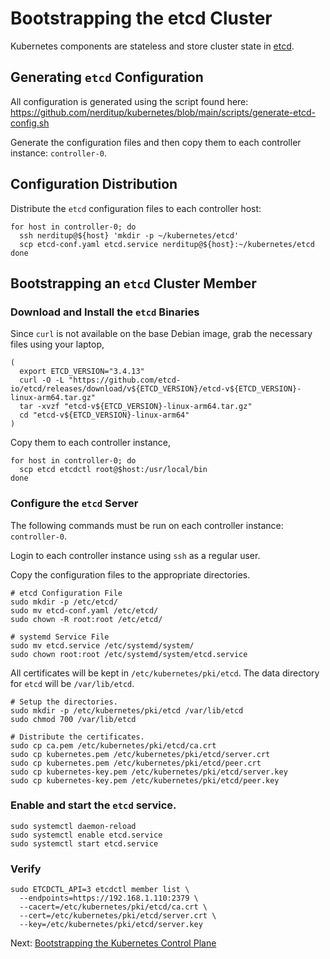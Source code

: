 # Bootstrapping the etcd Cluster

Kubernetes components are stateless and store cluster state in [etcd](https://github.com/etcd-io/etcd).

## Generating `etcd` Configuration

All configuration is generated using the script found here: 
https://github.com/nerditup/kubernetes/blob/main/scripts/generate-etcd-config.sh

Generate the configuration files and then copy them to each controller instance: `controller-0`. 

## Configuration Distribution

Distribute the `etcd` configuration files to each controller host:

```
for host in controller-0; do
  ssh nerditup@${host} 'mkdir -p ~/kubernetes/etcd'
  scp etcd-conf.yaml etcd.service nerditup@${host}:~/kubernetes/etcd
done
```

## Bootstrapping an `etcd` Cluster Member

### Download and Install the `etcd` Binaries

Since `curl` is not available on the base Debian image, grab the necessary files using your laptop,

```
(
  export ETCD_VERSION="3.4.13"
  curl -O -L "https://github.com/etcd-io/etcd/releases/download/v${ETCD_VERSION}/etcd-v${ETCD_VERSION}-linux-arm64.tar.gz"
  tar -xvzf "etcd-v${ETCD_VERSION}-linux-arm64.tar.gz"
  cd "etcd-v${ETCD_VERSION}-linux-arm64"
)
```

Copy them to each controller instance,

```
for host in controller-0; do
  scp etcd etcdctl root@$host:/usr/local/bin
done
```

### Configure the `etcd` Server

The following commands must be run on each controller instance: `controller-0`. 

Login to each controller instance using `ssh` as a regular user.

Copy the configuration files to the appropriate directories.

```
# etcd Configuration File
sudo mkdir -p /etc/etcd/
sudo mv etcd-conf.yaml /etc/etcd/
sudo chown -R root:root /etc/etcd/

# systemd Service File
sudo mv etcd.service /etc/systemd/system/
sudo chown root:root /etc/systemd/system/etcd.service
```

All certificates will be kept in `/etc/kubernetes/pki/etcd`. The data directory for `etcd` will be `/var/lib/etcd`.

```
# Setup the directories.
sudo mkdir -p /etc/kubernetes/pki/etcd /var/lib/etcd
sudo chmod 700 /var/lib/etcd

# Distribute the certificates.
sudo cp ca.pem /etc/kubernetes/pki/etcd/ca.crt
sudo cp kubernetes.pem /etc/kubernetes/pki/etcd/server.crt
sudo cp kubernetes.pem /etc/kubernetes/pki/etcd/peer.crt
sudo cp kubernetes-key.pem /etc/kubernetes/pki/etcd/server.key
sudo cp kubernetes-key.pem /etc/kubernetes/pki/etcd/peer.key
```

### Enable and start the `etcd` service.

```
sudo systemctl daemon-reload
sudo systemctl enable etcd.service
sudo systemctl start etcd.service
```

### Verify

```
sudo ETCDCTL_API=3 etcdctl member list \
  --endpoints=https://192.168.1.110:2379 \
  --cacert=/etc/kubernetes/pki/etcd/ca.crt \
  --cert=/etc/kubernetes/pki/etcd/server.crt \
  --key=/etc/kubernetes/pki/etcd/server.key
```

Next: [Bootstrapping the Kubernetes Control Plane](08-bootstrapping-kubernetes-controllers.md)
